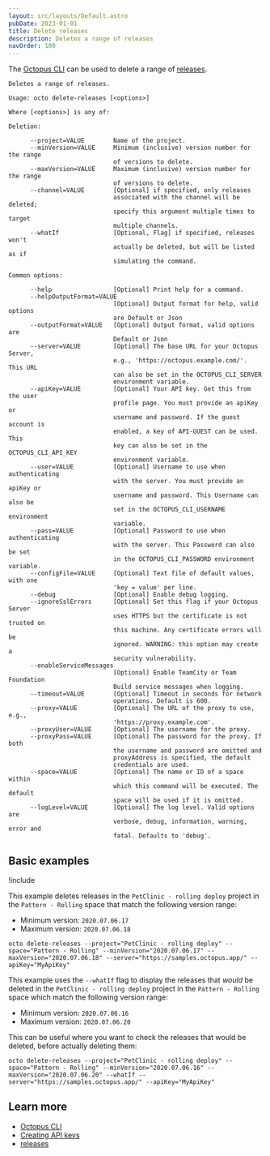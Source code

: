 ```yaml
---
layout: src/layouts/Default.astro
pubDate: 2023-01-01
title: Delete releases
description: Deletes a range of releases
navOrder: 100
---
```


The [Octopus CLI](/docs/octopus-rest-api/octopus-cli/index.md) can be used to delete a range of [releases](/docs/releases/index.md).

```text
Deletes a range of releases.

Usage: octo delete-releases [<options>]

Where [<options>] is any of:

Deletion:

      --project=VALUE        Name of the project.
      --minVersion=VALUE     Minimum (inclusive) version number for the range
                             of versions to delete.
      --maxVersion=VALUE     Maximum (inclusive) version number for the range
                             of versions to delete.
      --channel=VALUE        [Optional] if specified, only releases
                             associated with the channel will be deleted;
                             specify this argument multiple times to target
                             multiple channels.
      --whatIf               [Optional, Flag] if specified, releases won't
                             actually be deleted, but will be listed as if
                             simulating the command.

Common options:

      --help                 [Optional] Print help for a command.
      --helpOutputFormat=VALUE
                             [Optional] Output format for help, valid options
                             are Default or Json
      --outputFormat=VALUE   [Optional] Output format, valid options are
                             Default or Json
      --server=VALUE         [Optional] The base URL for your Octopus Server,
                             e.g., 'https://octopus.example.com/'. This URL
                             can also be set in the OCTOPUS_CLI_SERVER
                             environment variable.
      --apiKey=VALUE         [Optional] Your API key. Get this from the user
                             profile page. You must provide an apiKey or
                             username and password. If the guest account is
                             enabled, a key of API-GUEST can be used. This
                             key can also be set in the OCTOPUS_CLI_API_KEY
                             environment variable.
      --user=VALUE           [Optional] Username to use when authenticating
                             with the server. You must provide an apiKey or
                             username and password. This Username can also be
                             set in the OCTOPUS_CLI_USERNAME environment
                             variable.
      --pass=VALUE           [Optional] Password to use when authenticating
                             with the server. This Password can also be set
                             in the OCTOPUS_CLI_PASSWORD environment variable.
      --configFile=VALUE     [Optional] Text file of default values, with one
                             'key = value' per line.
      --debug                [Optional] Enable debug logging.
      --ignoreSslErrors      [Optional] Set this flag if your Octopus Server
                             uses HTTPS but the certificate is not trusted on
                             this machine. Any certificate errors will be
                             ignored. WARNING: this option may create a
                             security vulnerability.
      --enableServiceMessages
                             [Optional] Enable TeamCity or Team Foundation
                             Build service messages when logging.
      --timeout=VALUE        [Optional] Timeout in seconds for network
                             operations. Default is 600.
      --proxy=VALUE          [Optional] The URL of the proxy to use, e.g.,
                             'https://proxy.example.com'.
      --proxyUser=VALUE      [Optional] The username for the proxy.
      --proxyPass=VALUE      [Optional] The password for the proxy. If both
                             the username and password are omitted and
                             proxyAddress is specified, the default
                             credentials are used.
      --space=VALUE          [Optional] The name or ID of a space within
                             which this command will be executed. The default
                             space will be used if it is omitted.
      --logLevel=VALUE       [Optional] The log level. Valid options are
                             verbose, debug, information, warning, error and
                             fatal. Defaults to 'debug'.
```

## Basic examples

!include <samples-instance>

This example deletes releases in the `PetClinic - rolling deploy` project in the `Pattern - Rolling` space that match the following version range:

- Minimum version: `2020.07.06.17`
- Maximum version: `2020.07.06.18`

```text
octo delete-releases --project="PetClinic - rolling deploy" --space="Pattern - Rolling" --minVersion="2020.07.06.17" --maxVersion="2020.07.06.18" --server="https://samples.octopus.app/" --apiKey="MyApiKey"
```

This example uses the `--whatIf` flag to display the releases that *would* be deleted in the `PetClinic - rolling deploy` project in the `Pattern - Rolling` space which match the following version range:

- Minimum version: `2020.07.06.16`
- Maximum version: `2020.07.06.20`

This can be useful where you want to check the releases that would be deleted, before actually deleting them:

```text
octo delete-releases --project="PetClinic - rolling deploy" --space="Pattern - Rolling" --minVersion="2020.07.06.16" --maxVersion="2020.07.06.20" --whatIf --server="https://samples.octopus.app/" --apiKey="MyApiKey"
```

## Learn more

- [Octopus CLI](/docs/octopus-rest-api/octopus-cli/index.md)
- [Creating API keys](/docs/octopus-rest-api/how-to-create-an-api-key.md)
- [releases](/docs/releases/index.md)
